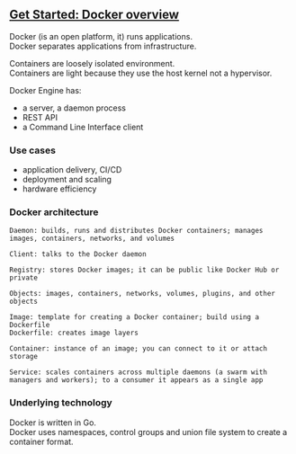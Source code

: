## [Get Started: Docker overview](https://docs.docker.com/engine/docker-overview/)

Docker (is an open platform, it) runs applications.  
Docker separates applications from infrastructure.  

Containers are loosely isolated environment.  
Containers are light because they use the host kernel not a hypervisor.  

Docker Engine has:  
* a server, a daemon process
* REST API
* a Command Line Interface client

### Use cases

* application delivery, CI/CD
* deployment and scaling
* hardware efficiency

### Docker architecture

```
Daemon: builds, runs and distributes Docker containers; manages images, containers, networks, and volumes

Client: talks to the Docker daemon

Registry: stores Docker images; it can be public like Docker Hub or private
```

```
Objects: images, containers, networks, volumes, plugins, and other objects

Image: template for creating a Docker container; build using a Dockerfile
Dockerfile: creates image layers

Container: instance of an image; you can connect to it or attach storage

Service: scales containers across multiple daemons (a swarm with managers and workers); to a consumer it appears as a single app
```

### Underlying technology

Docker is written in Go.  
Docker uses namespaces, control groups and union file system to create a container format.  
